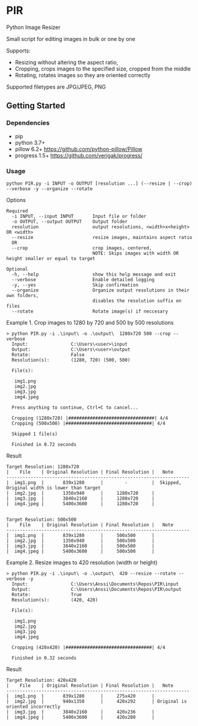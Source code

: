 # PIR
Python Image Resizer

Small script for editing images in bulk or one by one

Supports: 
* Resizing without altering the aspect ratio,
* Cropping, crops images to the specified size, cropped from the middle
* Rotating, rotates images so they are oriented correctly

Supported filetypes are JPG/JPEG, PNG

## Getting Started

### Dependencies

* pip
* python 3.7+
* pillow 6.2+   https://github.com/python-pillow/Pillow
* progress 1.5+ https://github.com/verigak/progress/

### Usage
```
python PIR.py -i INPUT -o OUTPUT [resolution ...] (--resize | --crop) --verbose -y --organize --rotate
```

Options
```
Required
  -i INPUT, --input INPUT       Input file or folder
  -o OUTPUT, --output OUTPUT    Output folder
  resolution                    output resolutions, <width>x<height> OR <width>
  --resize                      resize images, maintains aspect ratio
  OR
  --crop                        crop images, centered, 
                                NOTE: Skips images with width OR height smaller or equal to target

Optional
  -h, --help                    show this help message and exit
  --verbose                     Enable detailed logging
  -y, --yes                     Skip confirmation
  --organize                    Organize output resolutions in their own folders,
                                disables the resolution suffix on files
  --rotate                      Rotate image(s) if neccesary
```

Example 1. Crop images to 1280 by 720 and 500 by 500 resolutions
```
> python PIR.py -i .\input\ -o .\output\  1280x720 500 --crop --verbose          
  Input:                C:\Users\<user>\input
  Output:               C:\Users\<user>\output
  Rotate:               False
  Resolution(s):        (1280, 720) (500, 500)

  File(s):

   img1.png
   img2.jpg
   img3.jpg
   img4.jpeg
  
  Press anything to continue, Ctrl+C to cancel...
  
  Cropping (1280x720) |################################| 4/4
  Cropping (500x500) |################################| 4/4

  Skipped 1 file(s)

  Finished in 0.72 seconds
```
Result
``` 
Target Resolution: 1280x720
|    File    | Original Resolution | Final Resolution |   Note
--------------------------------------------------------------------
|  img1.png  |       839x1280      |        -         |  Skipped, Original width is lower than target
|  img2.jpg  |       1350x940      |     1280x720     |
|  img3.jpg  |       3840x2160     |     1280x720     |
|  img4.jpeg |       5400x3600     |     1280x720     |


Target Resolution: 500x500
|    File    | Original Resolution | Final Resolution |   Note
--------------------------------------------------------------------
|  img1.png  |       839x1280      |     500x500      |
|  img2.jpg  |       1350x940      |     500x500      |
|  img3.jpg  |       3840x2160     |     500x500      |
|  img4.jpeg |       5400x3600     |     500x500      |
```

Example 2. Resize images to 420 resolution (width or height)
```
> python PIR.py -i .\input\ -o .\output\  420 --resize --rotate --verbose -y       
  Input:                C:\Users\Anssi\Documents\Repos\PIR\input
  Output:               C:\Users\Anssi\Documents\Repos\PIR\output
  Rotate:               True
  Resolution(s):        (420, 420)

  File(s):

   img1.png
   img2.jpg
   img3.jpg
   img4.jpeg

  Cropping (420x420) |################################| 4/4

  Finished in 0.32 seconds
```
Result
``` 
Target Resolution: 420x420
|    File    | Original Resolution | Final Resolution |   Note
--------------------------------------------------------------------
|  img1.png  |       839x1280      |     275x420      |
|  img2.jpg  |       940x1350      |     420x292      | Original is oriented incorrectly
|  img3.jpg  |       3840x2160     |     420x236      |
|  img4.jpeg |       5400x3600     |     420x280      |
```


